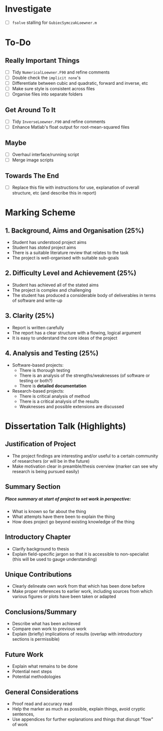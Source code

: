 # Investigate 
- [ ] `fsolve` stalling for `GubiecSymczakLoewner.m`
# To-Do
## Really Important Things
- [ ] Tidy `NumericalLoewner.F90` and refine comments
- [ ] Double check the `implicit none`'s 
- [ ] Differentiate between cubic and quadratic, forward and inverse, etc 
- [ ] Make sure style is consistent across files 
- [ ] Organise files into separate folders 
## Get Around To It
- [ ] Tidy `InverseLoewner.F90` and refine comments
- [ ] Enhance Matlab's float output for root-mean-squared files 
## Maybe 
- [ ] Overhaul interface/running script 
- [ ] Merge image scripts 
## Towards The End
- [ ] Replace this file with instructions for use, explanation of overall structure, etc (and describe this in report) 
# Marking Scheme
## 1. Background, Aims and Organisation (25%)
* Student has understood project aims
* Student has _stated_ project aims
* There is a suitable literature review that relates to the task
* The project is well-organised with suitable sub-goals
## 2. Difficulty Level and Achievement (25%)
* Student has achieved all of the stated aims
* The project is complex and challenging
* The student has produced a considerable body of deliverables in terms of software and write-up
## 3. Clarity (25%)
* Report is written carefully
* The report has a clear structure with a flowing, logical argument
* It is easy to understand the core ideas of the project
## 4. Analysis and Testing (25%)
* Software-based projects:
    * There is thorough testing
    * There is an analysis of the strengths/weaknesses (of software or testing or both?)
    * There is **detailed documentation**
* Research-based projects:
    * There is critical analysis of method
    * There is a critical analysis of the results
    * Weaknesses and possible extensions are discussed
# Dissertation Talk (Highlights)
## Justification of Project
* The project findings are interesting and/or useful to a certain community of researchers (or will be in the future)
* Make motivation clear in preamble/thesis overview (marker can see why research is being pursued easily)
## Summary Section
##### Place summary at start of project to set work in perspective:
* What is known so far about the thing
* What attempts have there been to explain the thing
* How does project go beyond existing knowledge of the thing
## Introductory Chapter
* Clarify background to thesis
* Explain field-specific jargon so that it is accessible to non-specialist (this will be used to gauge understanding)
## Unique Contributions
* Clearly delineate own work from that which has been done before
* Make proper references to earlier work, including sources from which various figures or plots have been taken or adapted
## Conclusions/Summary
* Describe what has been achieved
* Compare own work to previous work
* Explain (briefly) implications of results (overlap with introductory sections is permissible)
## Future Work
* Explain what remains to be done
* Potential next steps
* Potential methodologies
## General Considerations
* Proof read and accuracy read
* Help the marker as much as possible, explain things, avoid cryptic sentences,
* Use appendices for further explanations and things that disrupt "flow" of work


